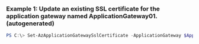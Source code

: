 ### Example 1: Update an existing SSL certificate for the application gateway named ApplicationGateway01. (autogenerated)
```powershell
PS C:\> Set-AzApplicationGatewaySslCertificate -ApplicationGateway $AppGW -CertificateFile D:\cert01.pfx -Name Cert01 -Password $password
```


